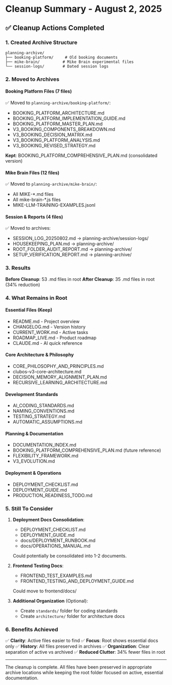 # Cleanup Summary - August 2, 2025

## ✅ Cleanup Actions Completed

### 1. Created Archive Structure
```
planning-archive/
├── booking-platform/     # Old booking documents
├── mike-brain/          # Mike Brain experimental files
└── session-logs/        # Dated session logs
```

### 2. Moved to Archives

#### Booking Platform Files (7 files)
✅ Moved to `planning-archive/booking-platform/`:
- BOOKING_PLATFORM_ARCHITECTURE.md
- BOOKING_PLATFORM_IMPLEMENTATION_GUIDE.md
- BOOKING_PLATFORM_MASTER_PLAN.md
- V3_BOOKING_COMPONENTS_BREAKDOWN.md
- V3_BOOKING_DECISION_MATRIX.md
- V3_BOOKING_PLATFORM_ANALYSIS.md
- V3_BOOKING_REVISED_STRATEGY.md

**Kept**: BOOKING_PLATFORM_COMPREHENSIVE_PLAN.md (consolidated version)

#### Mike Brain Files (12 files)
✅ Moved to `planning-archive/mike-brain/`:
- All MIKE-*.md files
- All mike-brain-*.js files
- MIKE-LLM-TRAINING-EXAMPLES.jsonl

#### Session & Reports (4 files)
✅ Moved to archives:
- SESSION_LOG_20250802.md → planning-archive/session-logs/
- HOUSEKEEPING_PLAN.md → planning-archive/
- ROOT_FOLDER_AUDIT_REPORT.md → planning-archive/
- SETUP_VERIFICATION_REPORT.md → planning-archive/

### 3. Results

**Before Cleanup**: 53 .md files in root
**After Cleanup**: 35 .md files in root (34% reduction)

### 4. What Remains in Root

#### Essential Files (Keep)
- README.md - Project overview
- CHANGELOG.md - Version history
- CURRENT_WORK.md - Active tasks
- ROADMAP_LIVE.md - Product roadmap
- CLAUDE.md - AI quick reference

#### Core Architecture & Philosophy
- CORE_PHILOSOPHY_AND_PRINCIPLES.md
- clubos-v3-core-architecture.md
- DECISION_MEMORY_ALIGNMENT_PLAN.md
- RECURSIVE_LEARNING_ARCHITECTURE.md

#### Development Standards
- AI_CODING_STANDARDS.md
- NAMING_CONVENTIONS.md
- TESTING_STRATEGY.md
- AUTOMATIC_ASSUMPTIONS.md

#### Planning & Documentation
- DOCUMENTATION_INDEX.md
- BOOKING_PLATFORM_COMPREHENSIVE_PLAN.md (future reference)
- FLEXIBILITY_FRAMEWORK.md
- V3_EVOLUTION.md

#### Deployment & Operations
- DEPLOYMENT_CHECKLIST.md
- DEPLOYMENT_GUIDE.md
- PRODUCTION_READINESS_TODO.md

### 5. Still To Consider

1. **Deployment Docs Consolidation**: 
   - DEPLOYMENT_CHECKLIST.md
   - DEPLOYMENT_GUIDE.md
   - docs/DEPLOYMENT_RUNBOOK.md
   - docs/OPERATIONS_MANUAL.md
   
   Could potentially be consolidated into 1-2 documents.

2. **Frontend Testing Docs**:
   - FRONTEND_TEST_EXAMPLES.md
   - FRONTEND_TESTING_AND_DEPLOYMENT_GUIDE.md
   
   Could move to frontend/docs/

3. **Additional Organization** (Optional):
   - Create `standards/` folder for coding standards
   - Create `architecture/` folder for architecture docs

### 6. Benefits Achieved

✅ **Clarity**: Active files easier to find
✅ **Focus**: Root shows essential docs only
✅ **History**: All files preserved in archives
✅ **Organization**: Clear separation of active vs archived
✅ **Reduced Clutter**: 34% fewer files in root

---

The cleanup is complete. All files have been preserved in appropriate archive locations while keeping the root folder focused on active, essential documentation.